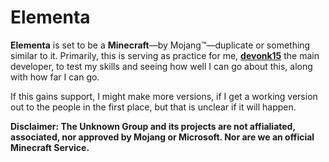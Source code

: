 # Elementa

**Elementa** is set to be a **Minecraft**—by Mojang™—duplicate or something similar to it. Primarily, this is serving as practice for me, **[devonk15](https://github.com/devonk15)** the main developer, to test my skills and seeing how well I can go about this, along with how far I can go.

If this gains support, I might make more versions, if I get a working version out to the people in the first place, but that is unclear if it will happen.

**Disclaimer: The Unknown Group and its projects are not affialiated, associated, nor approved by Mojang or Microsoft. Nor are we an official Minecraft Service.**
